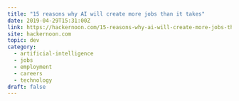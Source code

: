 ```yaml
---
title: "15 reasons why AI will create more jobs than it takes"
date: 2019-04-29T15:31:00Z
link: https://hackernoon.com/15-reasons-why-ai-will-create-more-jobs-than-it-takes-46787c2526d1?source=rss----3a8144eabfe3---4
site: hackernoon.com
topic: dev
category:
  - artificial-intelligence
  - jobs
  - employment
  - careers
  - technology
draft: false
---
```

